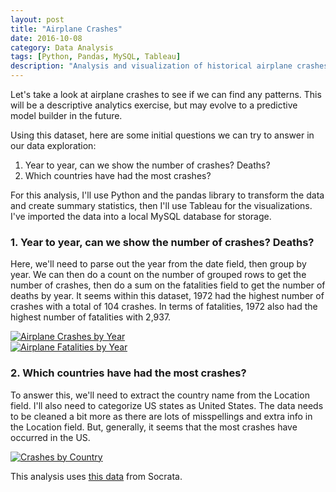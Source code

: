 ```yaml
---
layout: post
title: "Airplane Crashes"
date: 2016-10-08
category: Data Analysis
tags: [Python, Pandas, MySQL, Tableau]
description: "Analysis and visualization of historical airplane crashes from around the world."
---
```


Let's take a look at airplane crashes to see if we can find any patterns. This will be a descriptive analytics exercise, but may evolve to a predictive model builder in the future.

Using this dataset, here are some initial questions we can try to answer in our data exploration:

1. Year to year, can we show the number of crashes? Deaths?
2. Which countries have had the most crashes?

For this analysis, I'll use Python and the pandas library to transform the data and create summary statistics, then I'll use Tableau for the visualizations. I've imported the data into a local MySQL database for storage.

### 1. Year to year, can we show the number of crashes? Deaths?
Here, we'll need to parse out the year from the date field, then group by year. We can then do a count on the number of grouped rows to get the number of crashes, then do a sum on the fatalities field to get the number of deaths by year. It seems within this dataset, 1972 had the highest number of crashes with a total of 104 crashes. In terms of fatalities, 1972 also had the highest number of fatalities with 2,937.

<div class='tableauPlaceholder' id='viz1475966535893' style='position: relative'><noscript><a href='#'><img alt='Airplane Crashes by Year ' src='https:&#47;&#47;public.tableau.com&#47;static&#47;images&#47;Ai&#47;AirplaneCrashes_1&#47;Sheet1&#47;1_rss.png' style='border: none' /></a></noscript><object class='tableauViz'  style='display:none;'><param name='host_url' value='https%3A%2F%2Fpublic.tableau.com%2F' /> <param name='site_root' value='' /><param name='name' value='AirplaneCrashes_1&#47;Sheet1' /><param name='tabs' value='no' /><param name='toolbar' value='yes' /><param name='static_image' value='https:&#47;&#47;public.tableau.com&#47;static&#47;images&#47;Ai&#47;AirplaneCrashes_1&#47;Sheet1&#47;1.png' /> <param name='animate_transition' value='yes' /><param name='display_static_image' value='yes' /><param name='display_spinner' value='yes' /><param name='display_overlay' value='yes' /><param name='display_count' value='yes' /></object></div>
<script type='text/javascript'>
  var divElement = document.getElementById('viz1475966535893');
  var vizElement = divElement.getElementsByTagName('object')[0];
  vizElement.style.width='100%';vizElement.style.height=(divElement.offsetWidth*0.75)+'px';
  var scriptElement = document.createElement('script');
  scriptElement.src = 'https://public.tableau.com/javascripts/api/viz_v1.js';
  vizElement.parentNode.insertBefore(scriptElement, vizElement);
</script>

<div class='tableauPlaceholder' id='viz1475967157579' style='position: relative'><noscript><a href='#'><img alt='Airplane Fatalities by Year ' src='https:&#47;&#47;public.tableau.com&#47;static&#47;images&#47;Ai&#47;AirplaneFatalities&#47;Sheet2&#47;1_rss.png' style='border: none' /></a></noscript><object class='tableauViz'  style='display:none;'><param name='host_url' value='https%3A%2F%2Fpublic.tableau.com%2F' /> <param name='site_root' value='' /><param name='name' value='AirplaneFatalities&#47;Sheet2' /><param name='tabs' value='no' /><param name='toolbar' value='yes' /><param name='static_image' value='https:&#47;&#47;public.tableau.com&#47;static&#47;images&#47;Ai&#47;AirplaneFatalities&#47;Sheet2&#47;1.png' /> <param name='animate_transition' value='yes' /><param name='display_static_image' value='yes' /><param name='display_spinner' value='yes' /><param name='display_overlay' value='yes' /><param name='display_count' value='yes' /></object></div>

<script type='text/javascript'>
  var divElement = document.getElementById('viz1475967157579');
  var vizElement = divElement.getElementsByTagName('object')[0];
  vizElement.style.width='100%';vizElement.style.height=(divElement.offsetWidth*0.75)+'px';
  var scriptElement = document.createElement('script');
  scriptElement.src = 'https://public.tableau.com/javascripts/api/viz_v1.js';
  vizElement.parentNode.insertBefore(scriptElement, vizElement);
</script>

### 2. Which countries have had the most crashes?
To answer this, we'll need to extract the country name from the Location field. I'll also need to categorize US states as United States. The data needs to be cleaned a bit more as there are lots of misspellings and extra info in the Location field. But, generally, it seems that the most crashes have occurred in the US.

<div class='tableauPlaceholder' id='viz1475977087135' style='position: relative'><noscript><a href='#'><img alt='Crashes by Country ' src='https:&#47;&#47;public.tableau.com&#47;static&#47;images&#47;BB&#47;BB5PR4BNQ&#47;1_rss.png' style='border: none' /></a></noscript><object class='tableauViz'  style='display:none;'><param name='host_url' value='https%3A%2F%2Fpublic.tableau.com%2F' /> <param name='path' value='shared&#47;BB5PR4BNQ' /> <param name='toolbar' value='yes' /><param name='static_image' value='https:&#47;&#47;public.tableau.com&#47;static&#47;images&#47;BB&#47;BB5PR4BNQ&#47;1.png' /> <param name='animate_transition' value='yes' /><param name='display_static_image' value='yes' /><param name='display_spinner' value='yes' /><param name='display_overlay' value='yes' /><param name='display_count' value='yes' /></object></div>
<script type='text/javascript'>
  var divElement = document.getElementById('viz1475977087135');
  var vizElement = divElement.getElementsByTagName('object')[0];
  vizElement.style.width='100%';vizElement.style.height=(divElement.offsetWidth*0.75)+'px';
  var scriptElement = document.createElement('script');
  scriptElement.src = 'https://public.tableau.com/javascripts/api/viz_v1.js';
  vizElement.parentNode.insertBefore(scriptElement, vizElement);
</script>

This analysis uses [this data](https://opendata.socrata.com/Government/Airplane-Crashes-and-Fatalities-Since-1908/q2te-8cvq) from Socrata.